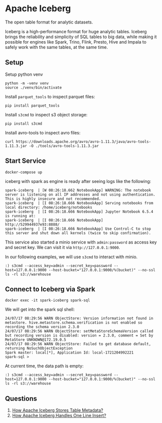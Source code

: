 # Apache Iceberg

The open table format for analytic datasets.

Iceberg is a high-performance format for huge analytic tables. Iceberg brings the reliability and simplicity of SQL tables to big data, while making it possible for engines like Spark, Trino, Flink, Presto, Hive and Impala to safely work with the same tables, at the same time.

## Setup

Setup python venv

```shell
python -m -venv venv
source ./venv/bin/activate
```

Install `parquet_tools` to inspect parquet files:

```shell
pip install parquet_tools
```

Install `s3cmd` to inspect s3 object storage:

```shell
pip install s3cmd
```

Install avro-tools to inspect avro files:

```shell
curl https://downloads.apache.org/avro/avro-1.11.3/java/avro-tools-1.11.3.jar -O ./tools/avro-tools-1.11.3.jar
```

## Start Service

```shell
docker-compose up
```

iceberg with spark as engine is ready after seeing logs like the following:

```shell
spark-iceberg  | [W 08:26:18.662 NotebookApp] WARNING: The notebook server is listening on all IP addresses and not using authentication. This is highly insecure and not recommended.
spark-iceberg  | [I 08:26:18.666 NotebookApp] Serving notebooks from local directory: /home/iceberg/notebooks
spark-iceberg  | [I 08:26:18.666 NotebookApp] Jupyter Notebook 6.5.4 is running at:
spark-iceberg  | [I 08:26:18.666 NotebookApp] http://529944937e93:8888/
spark-iceberg  | [I 08:26:18.666 NotebookApp] Use Control-C to stop this server and shut down all kernels (twice to skip confirmation).
```

This service also started a minio service with `admin:password` as access key and secret key. We can visit it via `http://127.0.0.1:9000`.

In our following examples, we will use `s3cmd` to interact with minio.

```shell
:) s3cmd --access_key=admin --secret_key=password --host=127.0.0.1:9000 --host-bucket="127.0.0.1:9000/%(bucket)" --no-ssl ls -rl s3://warehouse
```

## Connect to Iceberg via Spark

```shell
docker exec -it spark-iceberg spark-sql
```

We will get into the spark sql shell:

```shell
24/07/17 08:29:56 WARN ObjectStore: Version information not found in metastore. hive.metastore.schema.verification is not enabled so recording the schema version 2.3.0
24/07/17 08:29:56 WARN ObjectStore: setMetaStoreSchemaVersion called but recording version is disabled: version = 2.3.0, comment = Set by MetaStore UNKNOWN@172.19.0.5
24/07/17 08:29:56 WARN ObjectStore: Failed to get database default, returning NoSuchObjectException
Spark master: local[*], Application Id: local-1721204992221
spark-sql >
```

At current time, the data path is empty:

```shell
:) s3cmd --access_key=admin --secret_key=password --host=127.0.0.1:9000 --host-bucket="127.0.0.1:9000/%(bucket)" --no-ssl ls -rl s3://warehouse
```

## Questions

1. [How Apache Iceberg Stores Table Metadata?](../../01-how-data-lake-stores-table-metadata.md#apache-iceberg)
2. [How Apache Iceberg Handles One Line Insert?](../../02-how-data-lake-handles-one-line-insert.md#apache-iceberg)